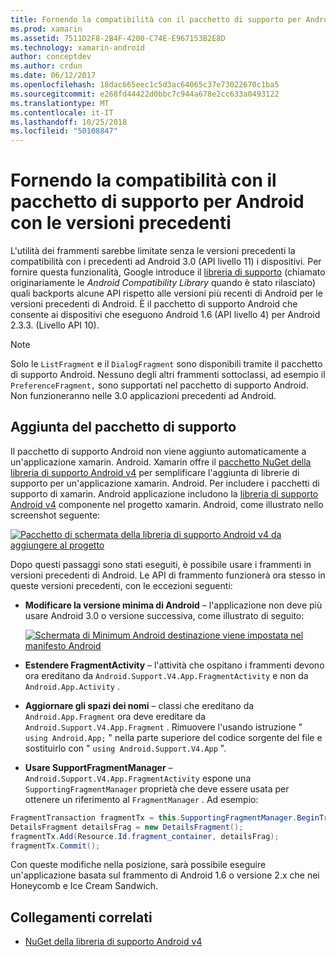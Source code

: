```yaml
---
title: Fornendo la compatibilità con il pacchetto di supporto per Android con le versioni precedenti
ms.prod: xamarin
ms.assetid: 7511D2F8-2B4F-4200-C74E-E967153B2E8D
ms.technology: xamarin-android
author: conceptdev
ms.author: crdun
ms.date: 06/12/2017
ms.openlocfilehash: 18dac665eec1c5d3ac64065c37e73022670c1ba5
ms.sourcegitcommit: e268fd44422d0bbc7c944a678e2cc633a0493122
ms.translationtype: MT
ms.contentlocale: it-IT
ms.lasthandoff: 10/25/2018
ms.locfileid: "50108847"
---
```

# <a name="providing-backwards-compatibility-with-the-android-support-package"></a>Fornendo la compatibilità con il pacchetto di supporto per Android con le versioni precedenti

L'utilità dei frammenti sarebbe limitate senza le versioni precedenti la compatibilità con i precedenti ad Android 3.0 (API livello 11) i dispositivi. Per fornire questa funzionalità, Google introduce il [libreria di supporto](http://developer.android.com/sdk/compatibility-library.html) (chiamato originariamente le *Android Compatibility Library* quando è stato rilasciato) quali backports alcune API rispetto alle versioni più recenti di Android per le versioni precedenti di Android. È il pacchetto di supporto Android che consente ai dispositivi che eseguono Android 1.6 (API livello 4) per Android 2.3.3. (Livello API 10).

> [!NOTE]
> Solo le `ListFragment` e il `DialogFragment` sono disponibili tramite il pacchetto di supporto Android. Nessuno degli altri frammenti sottoclassi, ad esempio il `PreferenceFragment,` sono supportati nel pacchetto di supporto Android. Non funzioneranno nelle 3.0 applicazioni precedenti ad Android. 


## <a name="adding-the-support-package"></a>Aggiunta del pacchetto di supporto

Il pacchetto di supporto Android non viene aggiunto automaticamente a un'applicazione xamarin. Android. Xamarin offre il [pacchetto NuGet della libreria di supporto Android v4](https://www.nuget.org/packages/Xamarin.Android.Support.v4/) per semplificare l'aggiunta di librerie di supporto per un'applicazione xamarin. Android. Per includere i pacchetti di supporto di xamarin. Android applicazione includono la [libreria di supporto Android v4](https://www.nuget.org/packages/Xamarin.Android.Support.v4/) componente nel progetto xamarin. Android, come illustrato nello screenshot seguente: 

[![Pacchetto di schermata della libreria di supporto Android v4 da aggiungere al progetto](providing-backwards-compatibility-images/02-sml.png)](providing-backwards-compatibility-images/02.png#lightbox)

Dopo questi passaggi sono stati eseguiti, è possibile usare i frammenti in versioni precedenti di Android. Le API di frammento funzionerà ora stesso in queste versioni precedenti, con le eccezioni seguenti: 

-   **Modificare la versione minima di Android** &ndash; l'applicazione non deve più usare Android 3.0 o versione successiva, come illustrato di seguito: 

    [![Schermata di Minimum Android destinazione viene impostata nel manifesto Android](providing-backwards-compatibility-images/03-sml.png)](providing-backwards-compatibility-images/03.png#lightbox)

-   **Estendere FragmentActivity** &ndash; l'attività che ospitano i frammenti devono ora ereditano da `Android.Support.V4.App.FragmentActivity` e non da `Android.App.Activity` . 

-   **Aggiornare gli spazi dei nomi** &ndash; classi che ereditano da `Android.App.Fragment` ora deve ereditare da `Android.Support.V4.App.Fragment` . Rimuovere l'usando istruzione " `using Android.App;` " nella parte superiore del codice sorgente del file e sostituirlo con " `using Android.Support.V4.App` ". 

-   **Usare SupportFragmentManager** &ndash; `Android.Support.V4.App.FragmentActivity` espone una `SupportingFragmentManager` proprietà che deve essere usata per ottenere un riferimento al `FragmentManager` . Ad esempio: 

```csharp
FragmentTransaction fragmentTx = this.SupportingFragmentManager.BeginTransaction();
DetailsFragment detailsFrag = new DetailsFragment();
fragmentTx.Add(Resource.Id.fragment_container, detailsFrag);
fragmentTx.Commit();
```

Con queste modifiche nella posizione, sarà possibile eseguire un'applicazione basata sul frammento di Android 1.6 o versione 2.x che nei Honeycomb e Ice Cream Sandwich. 


## <a name="related-links"></a>Collegamenti correlati

- [NuGet della libreria di supporto Android v4](https://www.nuget.org/packages/Xamarin.Android.Support.v4/)
